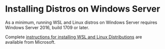 # Installing Distros on Windows Server
As a minimum, running WSL and Linux distros on
Windows Server requires Windows Server 2016, build 1709
or later.

Complete [instructions for installing WSL and Linux
Distributions](
https://docs.microsoft.com/en-us/windows/wsl/install-on-server)
are available from Microsoft.